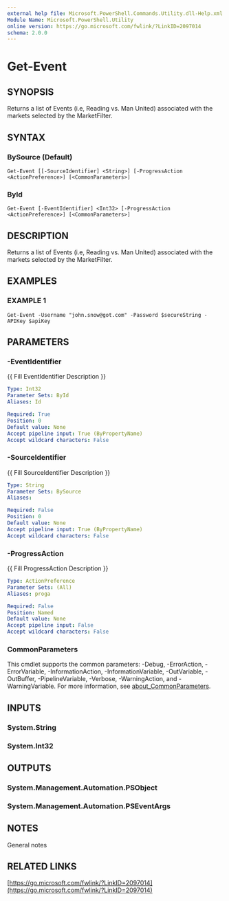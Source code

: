 ```yaml
---
external help file: Microsoft.PowerShell.Commands.Utility.dll-Help.xml
Module Name: Microsoft.PowerShell.Utility
online version: https://go.microsoft.com/fwlink/?LinkID=2097014
schema: 2.0.0
---
```


# Get-Event

## SYNOPSIS
Returns a list of Events (i.e, Reading vs.
Man United) associated with the markets selected by the MarketFilter.

## SYNTAX

### BySource (Default)
```
Get-Event [[-SourceIdentifier] <String>] [-ProgressAction <ActionPreference>] [<CommonParameters>]
```

### ById
```
Get-Event [-EventIdentifier] <Int32> [-ProgressAction <ActionPreference>] [<CommonParameters>]
```

## DESCRIPTION
Returns a list of Events (i.e, Reading vs.
Man United) associated with the markets selected by the MarketFilter.

## EXAMPLES

### EXAMPLE 1
```
Get-Event -Username "john.snow@got.com" -Password $secureString -APIKey $apiKey
```

## PARAMETERS

### -EventIdentifier
{{ Fill EventIdentifier Description }}

```yaml
Type: Int32
Parameter Sets: ById
Aliases: Id

Required: True
Position: 0
Default value: None
Accept pipeline input: True (ByPropertyName)
Accept wildcard characters: False
```

### -SourceIdentifier
{{ Fill SourceIdentifier Description }}

```yaml
Type: String
Parameter Sets: BySource
Aliases:

Required: False
Position: 0
Default value: None
Accept pipeline input: True (ByPropertyName)
Accept wildcard characters: False
```

### -ProgressAction
{{ Fill ProgressAction Description }}

```yaml
Type: ActionPreference
Parameter Sets: (All)
Aliases: proga

Required: False
Position: Named
Default value: None
Accept pipeline input: False
Accept wildcard characters: False
```

### CommonParameters
This cmdlet supports the common parameters: -Debug, -ErrorAction, -ErrorVariable, -InformationAction, -InformationVariable, -OutVariable, -OutBuffer, -PipelineVariable, -Verbose, -WarningAction, and -WarningVariable. For more information, see [about_CommonParameters](http://go.microsoft.com/fwlink/?LinkID=113216).

## INPUTS

### System.String

### System.Int32

## OUTPUTS

### System.Management.Automation.PSObject
### System.Management.Automation.PSEventArgs

## NOTES
General notes

## RELATED LINKS

[https://go.microsoft.com/fwlink/?LinkID=2097014](https://go.microsoft.com/fwlink/?LinkID=2097014)

